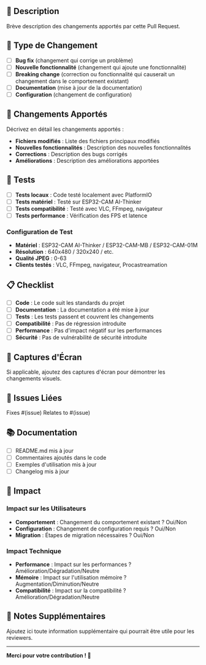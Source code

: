 ## 📝 Description

Brève description des changements apportés par cette Pull Request.

## 🎯 Type de Changement

- [ ] **Bug fix** (changement qui corrige un problème)
- [ ] **Nouvelle fonctionnalité** (changement qui ajoute une fonctionnalité)
- [ ] **Breaking change** (correction ou fonctionnalité qui causerait un changement dans le comportement existant)
- [ ] **Documentation** (mise à jour de la documentation)
- [ ] **Configuration** (changement de configuration)

## 🔧 Changements Apportés

Décrivez en détail les changements apportés :

- **Fichiers modifiés** : Liste des fichiers principaux modifiés
- **Nouvelles fonctionnalités** : Description des nouvelles fonctionnalités
- **Corrections** : Description des bugs corrigés
- **Améliorations** : Description des améliorations apportées

## 🧪 Tests

- [ ] **Tests locaux** : Code testé localement avec PlatformIO
- [ ] **Tests matériel** : Testé sur ESP32-CAM AI-Thinker
- [ ] **Tests compatibilité** : Testé avec VLC, FFmpeg, navigateur
- [ ] **Tests performance** : Vérification des FPS et latence

### Configuration de Test

- **Matériel** : ESP32-CAM AI-Thinker / ESP32-CAM-MB / ESP32-CAM-01M
- **Résolution** : 640x480 / 320x240 / etc.
- **Qualité JPEG** : 0-63
- **Clients testés** : VLC, FFmpeg, navigateur, Procastreamation

## 📋 Checklist

- [ ] **Code** : Le code suit les standards du projet
- [ ] **Documentation** : La documentation a été mise à jour
- [ ] **Tests** : Les tests passent et couvrent les changements
- [ ] **Compatibilité** : Pas de régression introduite
- [ ] **Performance** : Pas d'impact négatif sur les performances
- [ ] **Sécurité** : Pas de vulnérabilité de sécurité introduite

## 📸 Captures d'Écran

Si applicable, ajoutez des captures d'écran pour démontrer les changements visuels.

## 🔗 Issues Liées

Fixes #(issue)
Relates to #(issue)

## 📚 Documentation

- [ ] README.md mis à jour
- [ ] Commentaires ajoutés dans le code
- [ ] Exemples d'utilisation mis à jour
- [ ] Changelog mis à jour

## 🚀 Impact

### Impact sur les Utilisateurs
- **Comportement** : Changement du comportement existant ? Oui/Non
- **Configuration** : Changement de configuration requis ? Oui/Non
- **Migration** : Étapes de migration nécessaires ? Oui/Non

### Impact Technique
- **Performance** : Impact sur les performances ? Amélioration/Dégradation/Neutre
- **Mémoire** : Impact sur l'utilisation mémoire ? Augmentation/Diminution/Neutre
- **Compatibilité** : Impact sur la compatibilité ? Amélioration/Dégradation/Neutre

## 📝 Notes Supplémentaires

Ajoutez ici toute information supplémentaire qui pourrait être utile pour les reviewers.

---

**Merci pour votre contribution ! 🙏** 